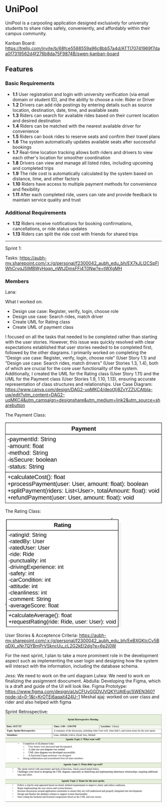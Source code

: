 # UniPool

UniPool is a carpooling application designed exclusively for university students to share rides safely, conveniently, and affordably within their campus community.

Kanban Board: https://trello.com/invite/b/68fce5588559a96c8bb57a4d/ATTI70741969f7daa0f7319562d4f276b8da75F9874B/swen-kanban-board 

## Features

### Basic Requirements

- **1.1** User registration and login with university verification (via email domain or student ID), and the ability to choose a role: Rider or Driver
- **1.2** Drivers can add ride postings by entering details such as source location, destination, date, time, and available seats
- **1.3** Riders can search for available rides based on their current location and desired destination
- **1.4** Riders can be matched with the nearest available driver for convenience
- **1.5** Riders can book rides to reserve seats and confirm their travel plans
- **1.6** The system automatically updates available seats after successful bookings
- **1.7** Real-time location tracking allows both riders and drivers to view each other's location for smoother coordination
- **1.8** Drivers can view and manage all listed rides, including upcoming and completed trips
- **1.9** The ride cost is automatically calculated by the system based on distance, time, and other factors
- **1.10** Riders have access to multiple payment methods for convenience and flexibility
- **1.11** After each completed ride, users can rate and provide feedback to maintain service quality and trust

### Additional Requirements

- **1.12** Riders receive notifications for booking confirmations, cancellations, or ride status updates
- **1.13** Riders can split the ride cost with friends for shared trips

---
Sprint 1: 

Tasks: https://aubh-my.sharepoint.com/:x:/g/personal/f2300042_aubh_edu_bh/EX7kJLI2CSpFlWhCrvqJ5IMBWyHqqn_nWtJDmsFFi4T0Nw?e=tWXgMH

### Members

Lana: 

What I worked on:  
- Design use case: Register, verify, login, choose role 
- Design use case: Search rides, match driver 
 - Create UML for Rating class 
 - Create UML of payment class

I focused on all the tasks that needed to be completed rather than starting with the user stories. However, this issue was quickly resolved with clear expectations established that user stories needed to be completed first, followed by the other diagrams. I primarily worked on completing the “Design use case: Register, verify, login, choose role” (User Story 1.1) and “Design use case: Search rides, match drivers” (User Stories 1.3, 1.4), both of which are crucial for the core user functionality of the system. Additionally, I created the UML for the Rating class (User Story 1.11) and the UML for the Payment class (User Stories 1.9, 1.10, 1.13), ensuring accurate representation of class structures and relationships.
Use Case Diagram: https://www.canva.com/design/DAG2-uqMKC4/deotXj8ZvYZZUCAtbIa-uw/edit?utm_content=DAG2-uqMKC4&utm_campaign=designshare&utm_medium=link2&utm_source=sharebutton

The Payment Class:

![alt text](https://github.com/devZiyad/UniPool/blob/main/Screenshot%202025-10-27%20134154.png)

The Rating Class:

![alt text](https://github.com/devZiyad/UniPool/blob/main/Screenshot%202025-10-27%20135240.png) 

User Stories & Acceptence Criteria: 
https://aubh-my.sharepoint.com/:x:/g/personal/f2300042_aubh_edu_bh/EeBXGKtcCv5BqDXi_xNr7QYBmPrVSkncUu_cL2G2kEI2dg?e=6p2j0W 

For the next sprint, I plan to take a more prominent role in the development aspect such as implementing the user login and designing how the system will interact with the information, including the database schema. 

   
Jess: We need to work on the uml diagram
Lulwa: We need to work on finalizing the assigmnent doocument.
Abdulla: Developing the Figma, which is a draft and guide of the UI will look like.
Figma Prototype: https://www.figma.com/design/aUsCFUyGGDVJVQKYUAtEgi/SWEN360?node-id=0-1&t=KrOTEi6aqajt424U-1 
Meshal ajaj: worked on user class and rider and also helped with figma 


Sprint Retrospective: ![alt text](https://github.com/devZiyad/UniPool/blob/main/Screenshot%202025-10-27%20142732.png)




